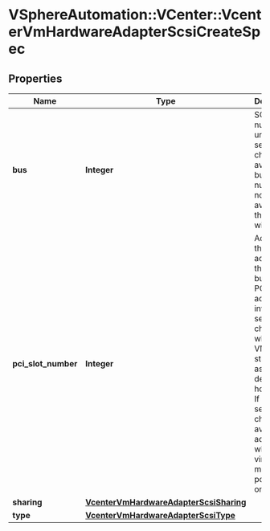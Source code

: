 # VSphereAutomation::VCenter::VcenterVmHardwareAdapterScsiCreateSpec

## Properties
Name | Type | Description | Notes
------------ | ------------- | ------------- | -------------
**bus** | **Integer** | SCSI bus number. If unset, the server will choose an available bus number; if none is available, the request will fail. | [optional] 
**pci_slot_number** | **Integer** | Address of the SCSI adapter on the PCI bus. If the PCI address is invalid, the server will change it when the VM is started or as the device is hot added. If unset, the server will choose an available address when the virtual machine is powered on. | [optional] 
**sharing** | [**VcenterVmHardwareAdapterScsiSharing**](VcenterVmHardwareAdapterScsiSharing.md) |  | [optional] 
**type** | [**VcenterVmHardwareAdapterScsiType**](VcenterVmHardwareAdapterScsiType.md) |  | [optional] 


